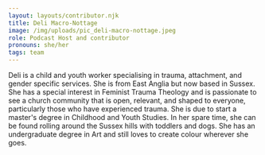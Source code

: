 ```yaml
---
layout: layouts/contributor.njk
title: Deli Macro-Nottage
image: /img/uploads/pic_deli-macro-nottage.jpeg
role: Podcast Host and contributor
pronouns: she/her
tags: team
---
```

Deli is a child and youth worker specialising in trauma, attachment, and gender specific services. She is from East Anglia but now based in Sussex. She has a special interest in Feminist Trauma Theology and is passionate to see a church community that is open, relevant, and shaped to everyone, particularly those who have experienced trauma. She is due to start a master's degree in Childhood and Youth Studies. In her spare time, she can be found rolling around the Sussex hills with toddlers and dogs. She has an undergraduate degree in Art and still loves to create colour wherever she goes.